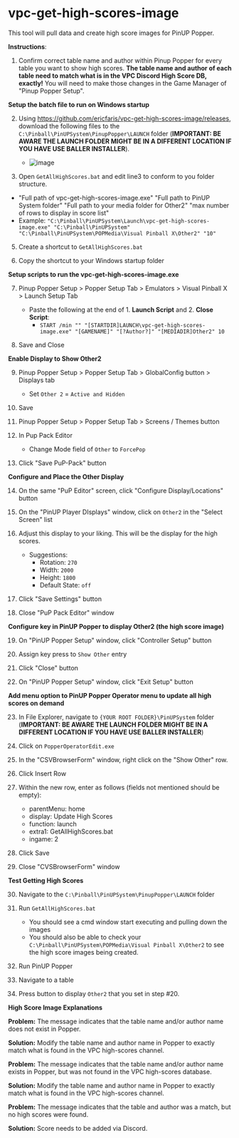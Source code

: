# vpc-get-high-scores-image

This tool will pull data and create high score images for PinUP Popper.

**Instructions**:

1. Confirm correct table name and author within Pinup Popper for every table you want to show high scores. **The table name and author of each table need to match what is in the VPC Discord High Score DB, exactly!**  You will need to make those changes in the Game Manager of "Pinup Popper Setup".

**Setup the batch file to run on Windows startup**

2. Using https://github.com/ericfaris/vpc-get-high-scores-image/releases, download the following files to the `C:\Pinball\PinUPSystem\PinupPopper\LAUNCH` folder (**IMPORTANT: BE AWARE THE LAUNCH FOLDER MIGHT BE IN A DIFFERENT LOCATION IF YOU HAVE USE BALLER INSTALLER**).
    - ![image](https://user-images.githubusercontent.com/1703672/148884386-6ab53c8e-c254-44a6-af6f-e38ea9a11d14.png)
    
    

3. Open `GetAllHighScores.bat` and edit line3 to conform to you folder structure.
- "Full path of vpc-get-high-scores-image.exe" "Full path to PinUP System folder" "Full path to your media folder for Other2" "max number of rows to display in score list"
- Example: `"C:\Pinball\PinUPSystem\Launch\vpc-get-high-scores-image.exe" "C:\Pinball\PinUPSystem" "C:\Pinball\PinUPSystem\POPMedia\Visual Pinball X\Other2" "10"`
    
5. Create a shortcut to `GetAllHighScores.bat`

6. Copy the shortcut to your Windows startup folder

**Setup scripts to run the vpc-get-high-scores-image.exe**

7. Pinup Popper Setup > Popper Setup Tab > Emulators > Visual Pinball X > Launch Setup Tab
    - Paste the following at the end of 1. **Launch Script** and 2. **Close Script**:
        - `START /min "" "[STARTDIR]LAUNCH\vpc-get-high-scores-image.exe" "[GAMENAME]" "[?Author?]" "[MEDIADIR]Other2" 10`
        
8. Save and Close

**Enable Display to Show Other2**

9. Pinup Popper Setup > Popper Setup Tab > GlobalConfig button > Displays tab
    - Set `Other 2` = `Active and Hidden`
    
10. Save

11. Pinup Popper Setup > Popper Setup Tab > Screens / Themes button

12. In Pup Pack Editor
    - Change Mode field of `Other` to `ForcePop`
    
13. Click "Save PuP-Pack" button

**Configure and Place the Other Display**

14. On the same "PuP Editor" screen, click "Configure Display/Locations" button

15. On the "PinUP Player DIsplays" window, click on `Other2` in the "Select Screen" list

16. Adjust this display to your liking.  This will be the display for the high scores.
    - Suggestions:
        - Rotation: `270`
        - Width: `2000`
        - Height: `1800`
        - Default State: `off`
        
17. Click "Save Settings" button

18. Close "PuP Pack Editor" window

**Configure key in PinUP Popper to display Other2 (the high score image)**

19. On "PinUP Popper Setup" window, click "Controller Setup" button

20. Assign key press to `Show Other` entry

21. Click "Close" button

22. On "PinUP Popper Setup" window, click "Exit Setup" button

**Add menu option to PinUP Popper Operator menu to update all high scores on demand**

23. In File Explorer, navigate to `{YOUR ROOT FOLDER}\PinUPSystem`  folder (**IMPORTANT: BE AWARE THE LAUNCH FOLDER MIGHT BE IN A DIFFERENT LOCATION IF YOU HAVE USE BALLER INSTALLER**)

24. Click on `PopperOperatorEdit.exe`

25. In the "CSVBrowserForm" window, right click on the "Show Other" row.

26. Click Insert Row

27. Within the new row, enter as follows (fields not mentioned should be empty):
    - parentMenu: home
    - display: Update High Scores
    - function: launch
    - extra1: GetAllHighScores.bat
    - ingame: 2
    
28. Click Save

29. Close "CVSBrowserForm" window

**Test Getting High Scores**

30. Navigate to the `C:\Pinball\PinUPSystem\PinupPopper\LAUNCH` folder

31. Run `GetAllHighScores.bat`
    - You should see a cmd window start executing and pulling down the images
    - You should also be able to check your `C:\Pinball\PinUPSystem\POPMedia\Visual Pinball X\Other2` to see the high score images being created.

32. Run PinUP Popper

33. Navigate to a table

34. Press button to display `Other2` that you set in step #20.



**High Score Image Explanations**


**Problem:** The message indicates that the table name and/or author name does not exist in Popper.

**Solution:** Modify the table name and author name in Popper to exactly match what is found in the VPC high-scores channel.




**Problem:** The message indicates that the table name and/or author name exists in Popper, but was not found in the VPC high-scores database.

**Solution:** Modify the table name and author name in Popper to exactly match what is found in the VPC high-scores channel.




**Problem:** The message indicates that the table and author was a match, but no high scores were found.

**Solution:** Score needs to be added via Discord.

